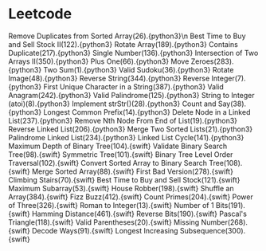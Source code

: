 # Leetcode
Remove Duplicates from Sorted Array(26).{python3}\n
Best Time to Buy and Sell Stock II(122).{python3}
Rotate Array(189).{python3}
Contains Duplicate(217).{python3}
Single Number(136).{python3}
Intersection of Two Arrays II(350).{python3}
Plus One(66).{python3}
Move Zeroes(283).{python3}
Two Sum(1).{python3}
Valid Sudoku(36).{python3}
Rotate Image(48).{python3}
Reverse String(344).{python3}
Reverse Integer(7).{python3}
First Unique Character in a String(387).{python3}
Valid Anagram(242).{python3}
Valid Palindrome(125).{python3}
String to Integer (atoi)(8).{python3}
Implement strStr()(28).{python3}
Count and Say(38).{python3}
Longest Common Prefix(14).{python3}
Delete Node in a Linked List(237).{python3}
Remove Nth Node From End of List(19).{python3}
Reverse Linked List(206).{python3}
Merge Two Sorted Lists(21).{python3}
Palindrome Linked List(234).{python3}
Linked List Cycle(141).{python3}
Maximum Depth of Binary Tree(104).{swift}
Validate Binary Search Tree(98).{swift}
Symmetric Tree(101).{swift}
Binary Tree Level Order Traversal(102).{swift}
Convert Sorted Array to Binary Search Tree(108).{swift}
Merge Sorted Array(88).{swift}
First Bad Version(278).{swift}
Climbing Stairs(70).{swift}
Best Time to Buy and Sell Stock(121).{swift}
Maximum Subarray(53).{swift}
House Robber(198).{swift}
Shuffle an Array(384).{swift}
Fizz Buzz(412).{swift}
Count Primes(204).{swift}
Power of Three(326).{swift}
Roman to Integer(13).{swift}
Number of 1 Bits(191).{swift}
Hamming Distance(461).{swift}
Reverse Bits(190).{swift}
Pascal's Triangle(118).{swift}
Valid Parentheses(20).{swift}
Missing Number(268).{swift}
Decode Ways(91).{swift}
Longest Increasing Subsequence(300).{swift}
